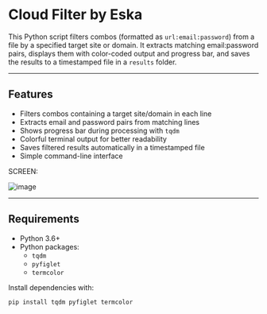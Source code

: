 # Cloud Filter by Eska

This Python script filters combos (formatted as `url:email:password`) from a file by a specified target site or domain. It extracts matching email:password pairs, displays them with color-coded output and progress bar, and saves the results to a timestamped file in a `results` folder.

---

## Features

- Filters combos containing a target site/domain in each line
- Extracts email and password pairs from matching lines
- Shows progress bar during processing with `tqdm`
- Colorful terminal output for better readability
- Saves filtered results automatically in a timestamped file
- Simple command-line interface

SCREEN:

![image](https://github.com/user-attachments/assets/3aa87119-2c35-410e-b6de-66885ad15837)

---

## Requirements

- Python 3.6+
- Python packages:
  - `tqdm`
  - `pyfiglet`
  - `termcolor`

Install dependencies with:

```bash
pip install tqdm pyfiglet termcolor
